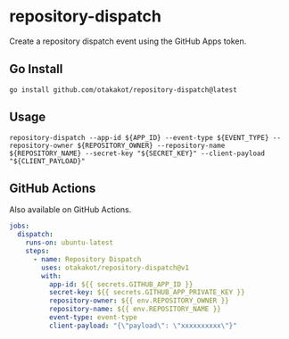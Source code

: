 # repository-dispatch

Create a repository dispatch event using the GitHub Apps token.

## Go Install

```shell
go install github.com/otakakot/repository-dispatch@latest
```

## Usage

```shell
repository-dispatch --app-id ${APP_ID} --event-type ${EVENT_TYPE} --repository-owner ${REPOSITORY_OWNER} --repository-name ${REPOSITORY_NAME} --secret-key "${SECRET_KEY}" --client-payload "${CLIENT_PAYLOAD}"
```

## GitHub Actions

Also available on GitHub Actions.

```yaml
jobs:
  dispatch:
    runs-on: ubuntu-latest
    steps:
      - name: Repository Dispatch
        uses: otakakot/repository-dispatch@v1
        with:
          app-id: ${{ secrets.GITHUB_APP_ID }}
          secret-key: ${{ secrets.GITHUB_APP_PRIVATE_KEY }}
          repository-owner: ${{ env.REPOSITORY_OWNER }}
          repository-name: ${{ env.REPOSITORY_NAME }}
          event-type: event-type
          client-payload: "{\"payload\": \"xxxxxxxxxx\"}"
```
